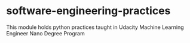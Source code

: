 # software-engineering-practices
This module holds python practices taught in Udacity Machine Learning Engineer Nano Degree Program
